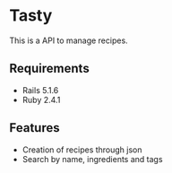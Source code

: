 # Tasty
This is a API to manage recipes.

## Requirements
- Rails 5.1.6
- Ruby  2.4.1

## Features
- Creation of recipes through json
- Search by name, ingredients and tags



